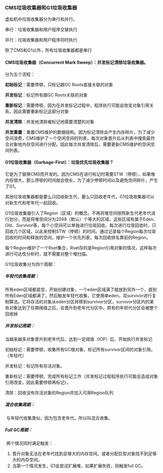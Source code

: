 ### CMS垃圾收集器和G1垃圾收集器

虚拟机中垃圾收集器分为串行和并行。

串行：垃圾收集器和用户程序交替执行

并行：垃圾收集器和用户程序同时执行

除了CMS和G1以外，所有垃圾收集器都是串行

#### CMS垃圾收集器（Concurrent Mark Sweep）：并发标记清除垃圾收集器。

分为五个流程：

**初始标记**：需要停顿，只标记跟GC Roots直接关联的对象

**并发标记**：标记所有跟GC Roots关联的对象

**重新标记**：需要停顿，因为在并发标记过程中，程序执行可能会改变对象引用关系，因此需要重新标记这部分对象

**并发清除**：并发地清除被标记地需要清楚的对象

**并发重置**：重置CMS维护的数据结构。因为标记清除会产生内存碎片，为了减少空间浪费，CMS维护了一个空闲空间的列表，每次对象晋升后从列表中搜索最符合对象地内存空间进行分配。因此每次并发清除后，需要更新CMS维护的空闲空间列表。

#### G1垃圾收集器（Garbage-First）：垃圾优先垃圾收集器？

​	它是为了替换CMS而开发的。因为CMS在进行标记时需要STW（停顿），如果堆内存很大，那么停顿的时间就会很长，为了减少停顿时间以及避免空间碎片，产生了G1。

​	其他垃圾收集器都是要么只回收新生代，要么只回收老年代，G1垃圾收集器可以对新生代和老年代一起回收。

​	G1垃圾收集器引入了Region（区域）的概念。不再将堆空间按照新生代老年代进行划分，而是将堆空间分为2048（默认）个等大的区域，这些区域有属于Eden、Old、Survivor等，每个小空间可以单独进行垃圾回收。每次进行垃圾回收时，只回收几个区域，以此来控制STW（停顿）的时间。通过记录每个Region每次垃圾回收的时间和释放的空间，维护一个优先列表，每次回收排名靠前的Region。

​	每个Region维护了一个Rset集合，Rset存的是Region引用对象的情况，这样每次进行可达性分析时，就不需要对整个堆扫描。

G1垃圾收集分为四个周期：

##### 年轻代收集周期：

​	所有eden区域都是空，开始创建对象，一个eden区域满了就放到另外一个，直到所有Eden区域都满了，然后触发年轻代收集，它使用单eden，双survivor进行复制算法。它将存活的对象从eden分区转移到survivor分区，survivor分区内的某些对象达到了任期阈值之后，会晋升到老年代分区中。原有的年轻代分区会被整个回收掉

##### 并发标记周期：

​	当越来越多对象晋升到老年代后，达到一定阈值（IOP）后，开始执行并发标记

初始标记：需要停顿，收集所有GC根对象，标记所有survivor区间的对象引用。（年轻代）

并发标记：标记所有存活对象。

重新标记：需要停顿，完成所有标记工作（并发标记过程程序执行可能会造成对象引用改变，因此需要停顿再标记）。

清除：回收没有存活对象的Region并加入可用Region队列

##### 混合收集周期：

​	与年轻代收集类似，因为包含老年代，所以叫混合收集。

##### Full GC周期：

​	两个情况同时满足触发：

1. 晋升对象无法在老年代找到足够大的内存空间。或者分配巨型对象找不到足够大的内存空间。
2. 当第一个情况发生，G1会尝试扩展堆，如果扩展失败，则触发full GC。